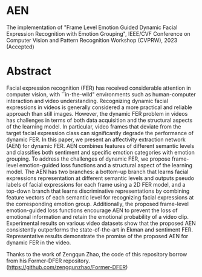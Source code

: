# AEN

The implementation of "Frame Level Emotion Guided Dynamic Facial Expression Recognition with Emotion Grouping", IEEE/CVF Conference on Computer Vision and Pattern Recognition Workshop (CVPRW), 2023 (Accepted)

# Abstract

Facial expression recognition (FER) has received considerable attention in computer vision, with ``in-the-wild" environments such as human-computer interaction and video understanding. Recognizing dynamic facial expressions in videos is generally considered a more practical and reliable approach than still images. However, the dynamic FER problem in videos has challenges in terms of both data acquisition and the structural aspects of the learning model. In particular, video frames that deviate from the target facial expression class can significantly degrade the performance of dynamic FER. In this paper, we present an affectivity extraction network (AEN) for dynamic FER. AEN combines features of different semantic levels and classifies both sentiment and specific emotion categories with emotion grouping. To address the challenges of dynamic FER, we propose frame-level emotion-guided loss functions and a structural aspect of the learning model. The AEN has two branches: a bottom-up branch that learns facial expressions representation at different semantic levels and outputs pseudo labels of facial expressions for each frame using a 2D FER model, and a top-down branch that learns discriminative representations by combining feature vectors of each semantic level for recognizing facial expressions at the corresponding emotion group. Additionally, the proposed frame-level emotion-guided loss functions encourage AEN to prevent the loss of emotional information and retain the emotional probability of a video clip. Experimental results on various video datasets show that the proposed AEN consistently outperforms the state-of-the-art in Ekman and sentiment FER. Representative results demonstrate the promise of the proposed AEN for dynamic FER in the video.

Thanks to the work of Zengqun Zhao, the code of this repository borrow from his Former-DFER repository. (https://github.com/zengqunzhao/Former-DFER)
